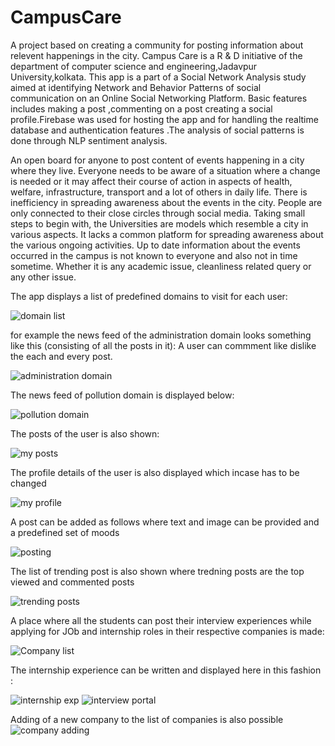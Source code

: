 # CampusCare
A project based on creating a community for posting information about relevent happenings in the city.
Campus Care is a R & D initiative of the department of computer science and engineering,Jadavpur University,kolkata.
This app is a part of a Social Network Analysis study aimed at identifying Network and Behavior Patterns of social communication on an Online Social Networking Platform.
Basic features includes making a post ,commenting on a post creating a social profile.Firebase was used for hosting the app and for handling the realtime database and authentication features .The analysis of social patterns is done through NLP sentiment analysis.

An open board for anyone to post content of events happening in a city where they live. Everyone needs to be aware of a situation where a change is needed or it may affect their
course of action in aspects of health, welfare, infrastructure, transport and a lot of others in daily life.
There is inefficiency in spreading awareness about the events in the city. People are only connected to their close circles through social media. Taking small steps to begin with,
the Universities are models which resemble a city in various aspects. It lacks a common platform for spreading awareness about the various ongoing activities. Up to date information about the events occurred in the campus is not known to everyone and also not in time sometime. Whether it is any academic issue, cleanliness related query or any other issue.

The app displays a list of predefined domains to visit for each user:

![domain list](https://user-images.githubusercontent.com/36451371/105146394-f5c24800-5b25-11eb-8c54-7c4c90bb6adb.jpeg)

for example the news feed of the administration domain looks something like this (consisting of all the posts in it):
A user can commment like dislike the each and every post.

![administration domain](https://user-images.githubusercontent.com/36451371/105146684-45a10f00-5b26-11eb-9d0d-63f6cbbd2c47.jpeg)

The news feed of pollution domain is displayed below:

![pollution domain](https://user-images.githubusercontent.com/36451371/105146713-4df94a00-5b26-11eb-90da-001c024e4345.jpeg)

The posts of the user is also shown:

![my posts](https://user-images.githubusercontent.com/36451371/105146779-5ea9c000-5b26-11eb-91c3-71fb2d14d907.jpeg)

The profile details of the user is also displayed which incase has to be changed

![my profile](https://user-images.githubusercontent.com/36451371/105146828-68cbbe80-5b26-11eb-8626-8f722f6c2f66.jpeg)

A post can be added as follows where text and image can be provided and a predefined set of moods

![posting](https://user-images.githubusercontent.com/36451371/105146915-7ed97f00-5b26-11eb-9453-430d45045050.jpeg)

The list of trending post is also shown where tredning posts are the top viewed and commented posts

![trending posts](https://user-images.githubusercontent.com/36451371/105146846-6d907280-5b26-11eb-8c3c-503debfe2baa.jpeg)

A place where all the students can post their interview experiences while applying for JOb and internship roles in their respective companies is made:

![Company list](https://user-images.githubusercontent.com/36451371/105148394-55215780-5b28-11eb-91fb-11a1a1e38ecd.jpeg)

The internship experience can be written and displayed here in this fashion :

![internship exp](https://user-images.githubusercontent.com/36451371/105148428-5eaabf80-5b28-11eb-9274-00aff75f3e1f.jpeg)
![interview portal](https://user-images.githubusercontent.com/36451371/105148436-60748300-5b28-11eb-9edc-dea22da14fb0.jpeg)

Adding of a new company to the list of companies is also possible
![company adding](https://user-images.githubusercontent.com/36451371/105148448-62d6dd00-5b28-11eb-8cf3-5d6e6bed295f.jpeg)





